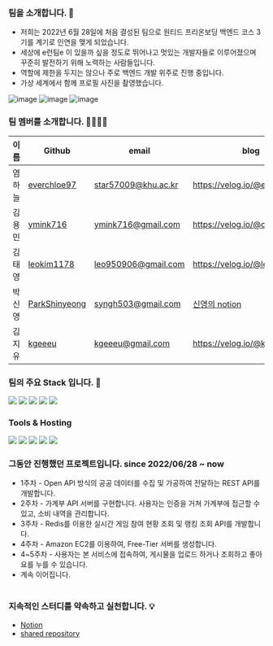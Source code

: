 ### 팀을 소개합니다. 👋
- 저희는 2022년 6월 28일에 처음 결성된 팀으로 원티드 프리온보딩 백엔드 코스 3기를 계기로 인연을 맺게 되었습니다.
- 세상에 e런팀e 이 있을까 싶을 정도로 뛰어나고 멋있는 개발자들로 이루어졌으며 꾸준히 발전하기 위해 노력하는 사람들입니다.
- 역할에 제한을 두지는 않으나 주로 백엔드 개발 위주로 진행 중입니다.
- 가상 세계에서 함께 프로필 사진을 촬영했습니다.

![image](https://user-images.githubusercontent.com/57704568/181428606-7aba521a-4000-4119-a49a-82eddab88fa0.jpg)
![image](https://user-images.githubusercontent.com/57704568/181428617-9c5dcf06-47f9-49d9-8656-ba881c7fbd87.jpg)
![image](https://user-images.githubusercontent.com/57704568/181428627-e2f6a100-a401-4001-b06c-5d3dff1bd36a.jpg)


### 팀 멤버를 소개합니다. 👨‍👩‍👧‍👧
| 이름 | Github | email | blog |
| --- | --- | --- | --- |
| 염하늘 | [everchloe97](https://github.com/everchloe97) | star57009@khu.ac.kr | https://velog.io/@everchloe97 |
| 김용민 | [ymink716](https://github.com/ymink716) | ymink716@gmail.com | https://velog.io/@calm0_0 |
| 김태영 | [leokim1178](https://github.com/leokim1178) | leo950906@gmail.com | https://velog.io/@leo3179 |
| 박신영 | [ParkShinyeong](https://github.com/ParkShinyeong) | syngh503@gmail.com | [신영의 notion](https://sudsy-action-667.notion.site/5ed77b24085f42b8bd1c9e5c0b37d25d) |
| 김지유 | [kgeeeu](https://github.com/scvgood287) | kgeeeu@gmail.com | https://velog.io/@kgeeeu |

### 팀의 주요 Stack 입니다. 💬
<div aligin="center">
<img src="https://img.shields.io/badge/nestjs-%23E0234E.svg?style=for-the-badge&logo=nestjs&logoColor=white" />
<img src="https://img.shields.io/badge/JavaScript-F7DF1E?style=for-the-badge&logo=javascript&logoColor=black" />
<img src="https://img.shields.io/badge/TypeScript-007ACC?style=for-the-badge&logo=typescript&logoColor=white" />
<img src="https://img.shields.io/badge/docker-%230db7ed.svg?style=for-the-badge&logo=docker&logoColor=white" />
<img src="https://img.shields.io/badge/Linux-FCC624?style=for-the-badge&logo=linux&logoColor=black" />
</div>

### Tools & Hosting
<div aligin="center">
<img src="https://img.shields.io/badge/jira-%230A0FFF.svg?style=for-the-badge&logo=jira&logoColor=white" />
<img src="https://img.shields.io/badge/Notion-%23000000.svg?style=for-the-badge&logo=notion&logoColor=white" />
<img src="https://img.shields.io/badge/git-%23F05033.svg?style=for-the-badge&logo=git&logoColor=white" />
<img src="https://img.shields.io/badge/bitbucket-%230047B3.svg?style=for-the-badge&logo=bitbucket&logoColor=white" />
<img src="https://img.shields.io/badge/AWS-%23FF9900.svg?style=for-the-badge&logo=amazon-aws&logoColor=white"/>
</div>

### 그동안 진행했던 프로젝트입니다. since 2022/06/28 ~ now 
  * 1주차 - Open API 방식의 공공 데이터를 수집 및 가공하여 전달하는 REST API를 개발합니다. 
  * 2주차 - 가계부 API 서버를 구현합니다. 사용자는 인증을 거쳐 가계부에 접근할 수 있고, 소비 내역을 관리합니다.
  * 3주차 - Redis를 이용한 실시간 게임 참여 현황 조회 및 랭킹 조회 API를 개발합니다.
  * 4주차 - Amazon EC2를 이용하여, Free-Tier 서버를 생성합니다. 
  * 4~5주차 - 사용자는 본 서비스에 접속하여, 게시물을 업로드 하거나 조회하고 좋아요를 누를 수 있습니다.
  * 계속 이어집니다.
 <br></br>
 
### 지속적인 스터디를 약속하고 실천합니다. 💡
  * [Notion](https://www.notion.so/pre-onboarding-teame/Team-E-66d972dc9f2a43fa8739e9194cc2510f)
  * [shared repository](https://github.com/pre-onboarding-backend-E/Team-Surprise-Share)
